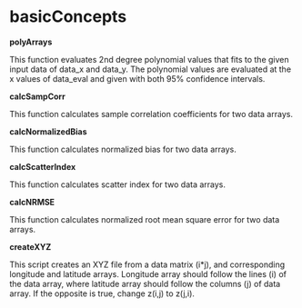 # basicConcepts

**polyArrays**

This function evaluates 2nd degree polynomial values that fits to the given input data of data_x and data_y. The polynomial values are evaluated at the x values of data_eval and given with both 95% confidence intervals.

**calcSampCorr**

This function calculates sample correlation coefficients for two data arrays.

**calcNormalizedBias**

This function calculates normalized bias for two data arrays.

**calcScatterIndex**

This function calculates scatter index for two data arrays.

**calcNRMSE**

This function calculates normalized root mean square error for two data arrays.

**createXYZ**

This script creates an XYZ file from a data matrix (i*j), and corresponding longitude and latitude arrays. Longitude array should follow the lines (i) of the data array, where latitude array should follow the columns (j) of data array. If the opposite is true, change z(i,j) to z(j,i).
